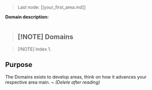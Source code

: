 > Last node: [[your_first_area.md]]

**Domain description:**

```

```

> [!NOTE] Domains
> - 

> [!NOTE] Index
> 1.



## Purpose
The Domains exists to develop areas, think on how it advances your respective area main. *~ (Delete after reading)*
